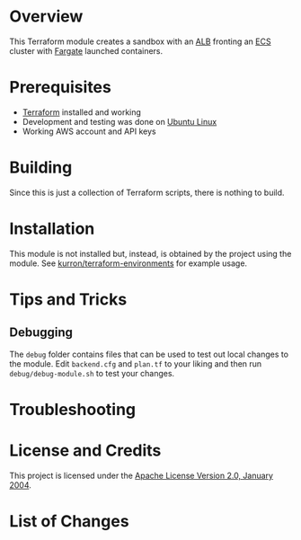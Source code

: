 # Overview
This Terraform module creates a sandbox with an [ALB](https://aws.amazon.com/elasticloadbalancing/) fronting an [ECS](https://aws.amazon.com/ecs/) cluster with [Fargate](https://aws.amazon.com/fargate/) launched containers.

# Prerequisites
* [Terraform](https://terraform.io/) installed and working
* Development and testing was done on [Ubuntu Linux](http://www.ubuntu.com/)
* Working AWS account and API keys

# Building
Since this is just a collection of Terraform scripts, there is nothing to build.

# Installation
This module is not installed but, instead, is obtained by the project using the module.  See [kurron/terraform-environments](https://github.com/kurron/terraform-environments) for example usage.

# Tips and Tricks

## Debugging
The `debug` folder contains files that can be used to test out local changes
to the module.  Edit `backend.cfg` and `plan.tf` to your liking and
then run `debug/debug-module.sh` to test your changes.

# Troubleshooting

# License and Credits
This project is licensed under the [Apache License Version 2.0, January 2004](http://www.apache.org/licenses/).

# List of Changes
